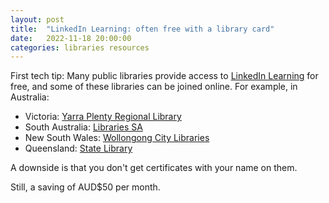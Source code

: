 ```yaml
---
layout: post
title:  "LinkedIn Learning: often free with a library card"
date:   2022-11-18 20:00:00
categories: libraries resources
---
```


First tech tip: Many public libraries provide access to [LinkedIn Learning](https://www.linkedin.com/learning/) for free, and some of these libraries can be joined online.  For example, in Australia:

- Victoria: [Yarra Plenty Regional Library](https://www.yprl.vic.gov.au/)
- South Australia: [Libraries SA](https://www.libraries.sa.gov.au/custom/web/selfreg.html)
- New South Wales: [Wollongong City Libraries](https://www.wollongong.nsw.gov.au/library)
- Queensland: [State Library](https://www.slq.qld.gov.au)

A downside is that you don't get certificates with your name on them.

Still, a saving of AUD$50 per month.